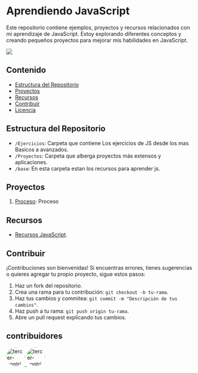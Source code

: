 # Aprendiendo JavaScript

Este repositorio contiene ejemplos, proyectos y recursos relacionados con mi aprendizaje de JavaScript. Estoy explorando diferentes conceptos y creando pequeños proyectos para mejorar mis habilidades en JavaScript.


<img src='https://cdn.discordapp.com/attachments/1195266692079681557/1196294431159095316/Unofficial_JavaScript_logo_2.svg.png?ex=65b71b02&is=65a4a602&hm=38d5ab1c653dfa913d7bade1b179facf0f1c25e1c427a7cd9828ebd55375c16f&'>





## Contenido

- [Estructura del Repositorio](#estructura-del-repositorio)
- [Proyectos](#proyectos)
- [Recursos](#recursos)
- [Contribuir](#contribuir)
- [Licencia](#licencia)

## Estructura del Repositorio

- `/Ejercicios`: Carpeta que contiene Los ejercicios de JS desde los mas Basicos a avanzados.
- `/Proyectos`: Carpeta que alberga proyectos más extensos y aplicaciones.
- `/base`: En esta carpeta estan los recursos para aprender js.

## Proyectos

1. [Proceso](/proyectos/proyecto1): Proceso

## Recursos

- [Recursos JavaScript](/base/).


## Contribuir

¡Contribuciones son bienvenidas! Si encuentras errores, tienes sugerencias o quieres agregar tu propio proyecto, sigue estos pasos:

1. Haz un fork del repositorio.
2. Crea una rama para tu contribución: `git checkout -b tu-rama`.
3. Haz tus cambios y commitea: `git commit -m "Descripción de tus cambios"`.
4. Haz push a tu rama: `git push origin tu-rama`.
5. Abre un pull request explicando tus cambios.

## contribuidores

<a href="https://github.com/Sherklan12e">
  <img src="https://github.com/Sherklan12e.png" alt="tercer-contribuidor" width="50" style="border-radius: 50%;">
</a>
<a href="https://github.com/123PaulGrillo">
  <img src="https://github.com/123PaulGrillo.png" alt="tercer-contribuidor" width="50" style="border-radius: 50%;">
</a>




